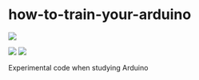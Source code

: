 # how-to-train-your-arduino
![](https://drive.google.com/uc?export=view&id=1pb9yJRTYq1eqnlKmMaG5B5GqieJTEUWN)

![](https://img.shields.io/badge/build-passing-brightgreen)
![](https://img.shields.io/badge/version-v0.1.0-blue)

Experimental code when studying Arduino
